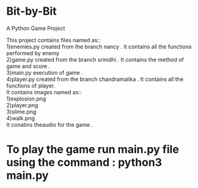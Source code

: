 # Bit-by-Bit
A Python Game Project

This project contains files named as:: <br />
1)enemies.py created from the branch nancy . It contains all the functions performed by enemy <br />
2)game.py created from the branch srinidhi . It contains the method of game and score . <br />
3)main.py execution of game .<br />
4)player.py created from the branch chandramalika . It contains all the functions of player.<br />
It contains images named as::<br />
1)explosion.png <br />
2)player.png <br />
3)slime.png<br />
4)walk.png <br />
It conatins theaudio for the game . <br />

# To play the game run main.py file using the command : python3 main.py
